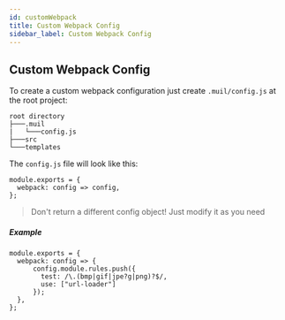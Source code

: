 ```yaml
---
id: customWebpack
title: Custom Webpack Config
sidebar_label: Custom Webpack Config
---
```


## Custom Webpack Config

To create a custom webpack configuration just create `.muil/config.js` at the root project:

```
root directory
├───.muil
|   └───config.js
├───src
└───templates
```

The `config.js` file will look like this:

```
module.exports = {
  webpack: config => config,
};
```

> Don't return a different config object! Just modify it as you need

##### Example

```
module.exports = {
  webpack: config => {
      config.module.rules.push({
        test: /\.(bmp|gif|jpe?g|png)?$/,
        use: ["url-loader"]
      });
  },
};
```
